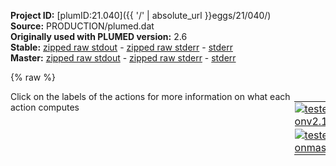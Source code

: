 **Project ID:** [plumID:21.040]({{ '/' | absolute_url }}eggs/21/040/)  
**Source:** PRODUCTION/plumed.dat  
**Originally used with PLUMED version:** 2.6  
**Stable:** [zipped raw stdout](plumed.dat.plumed.stdout.txt.zip) - [zipped raw stderr](plumed.dat.plumed.stderr.txt.zip) - [stderr](plumed.dat.plumed.stderr)  
**Master:** [zipped raw stdout](plumed.dat.plumed_master.stdout.txt.zip) - [zipped raw stderr](plumed.dat.plumed_master.stderr.txt.zip) - [stderr](plumed.dat.plumed_master.stderr)  

{% raw %}
<div style="width: 100%; float:left">
<div style="width: 90%; float:left" id="value_details_data/PRODUCTION/plumed.dat"> Click on the labels of the actions for more information on what each action computes </div>
<div style="width: 10%; float:left"><table><tr><td style="padding:1px"><a href="plumed.dat.plumed.stderr"><img src="https://img.shields.io/badge/v2.10-failed-red.svg" alt="tested onv2.10" /></a></td></tr><tr><td style="padding:1px"><a href="plumed.dat.plumed_master.stderr"><img src="https://img.shields.io/badge/master-failed-red.svg" alt="tested onmaster" /></a></td></tr></table></div></div>
<pre style="width=97%;">
<span class="plumedtooltip" style="color:green">RESTART<span class="right">Activate restart. <a href="https://www.plumed.org/doc-master/user-doc/html/_r_e_s_t_a_r_t.html" style="color:green">More details</a><i></i></span></span>
<br/><span style="display:none;" id="data/PRODUCTION/plumed.dat">The RESTART action with label <b></b> calculates something</span><span class="plumedtooltip" style="color:green">MOLINFO<span class="right">This command is used to provide information on the molecules that are present in your system. <a href="https://www.plumed.org/doc-master/user-doc/html/_m_o_l_i_n_f_o.html" style="color:green">More details</a><i></i></span></span> <span class="plumedtooltip">STRUCTURE<span class="right">a file in pdb format containing a reference structure<i></i></span></span>=structure.pdb
<span style="color:blue" class="comment"># define all heavy atoms using GROMACS index file</span>
<span style="color:blue" class="comment"># which can be created with gmx_mpi make_ndx</span>
<b name="data/PRODUCTION/plumed.datprotein-h" onclick='showPath("data/PRODUCTION/plumed.dat","data/PRODUCTION/plumed.datprotein-h","data/PRODUCTION/plumed.datprotein-h","brown")'>protein-h</b>: <span class="plumedtooltip" style="color:green">GROUP<span class="right">Define a group of atoms so that a particular list of atoms can be referenced with a single label in definitions of CVs or virtual atoms. <a href="https://www.plumed.org/doc-master/user-doc/html/_g_r_o_u_p.html" style="color:green">More details</a><i></i></span></span> <span class="plumedtooltip">NDX_FILE<span class="right">the name of index file (gromacs syntax)<i></i></span></span>=index.ndx <span class="plumedtooltip">NDX_GROUP<span class="right">the name of the group to be imported (gromacs syntax) - first group found is used by default<i></i></span></span>=Protein-H
<span style="display:none;" id="data/PRODUCTION/plumed.datprotein-h">The GROUP action with label <b>protein-h</b> calculates something</span><b name="data/PRODUCTION/plumed.datprotein" onclick='showPath("data/PRODUCTION/plumed.dat","data/PRODUCTION/plumed.datprotein","data/PRODUCTION/plumed.datprotein","brown")'>protein</b>: <span class="plumedtooltip" style="color:green">GROUP<span class="right">Define a group of atoms so that a particular list of atoms can be referenced with a single label in definitions of CVs or virtual atoms. <a href="https://www.plumed.org/doc-master/user-doc/html/_g_r_o_u_p.html" style="color:green">More details</a><i></i></span></span> <span class="plumedtooltip">NDX_FILE<span class="right">the name of index file (gromacs syntax)<i></i></span></span>=index.ndx <span class="plumedtooltip">NDX_GROUP<span class="right">the name of the group to be imported (gromacs syntax) - first group found is used by default<i></i></span></span>=Protein
<span style="display:none;" id="data/PRODUCTION/plumed.datprotein">The GROUP action with label <b>protein</b> calculates something</span><b name="data/PRODUCTION/plumed.datProtein-noASPGLU-noH" onclick='showPath("data/PRODUCTION/plumed.dat","data/PRODUCTION/plumed.datProtein-noASPGLU-noH","data/PRODUCTION/plumed.datProtein-noASPGLU-noH","brown")'>Protein-noASPGLU-noH</b>: <span class="plumedtooltip" style="color:green">GROUP<span class="right">Define a group of atoms so that a particular list of atoms can be referenced with a single label in definitions of CVs or virtual atoms. <a href="https://www.plumed.org/doc-master/user-doc/html/_g_r_o_u_p.html" style="color:green">More details</a><i></i></span></span> <span class="plumedtooltip">NDX_FILE<span class="right">the name of index file (gromacs syntax)<i></i></span></span>=index.ndx <span class="plumedtooltip">NDX_GROUP<span class="right">the name of the group to be imported (gromacs syntax) - first group found is used by default<i></i></span></span>=no_ASP_GLU_no_OE1_OE2_OD1_OD2_Protein-H
<span style="display:none;" id="data/PRODUCTION/plumed.datProtein-noASPGLU-noH">The GROUP action with label <b>Protein-noASPGLU-noH</b> calculates something</span><b name="data/PRODUCTION/plumed.datsystem" onclick='showPath("data/PRODUCTION/plumed.dat","data/PRODUCTION/plumed.datsystem","data/PRODUCTION/plumed.datsystem","brown")'>system</b>: <span class="plumedtooltip" style="color:green">GROUP<span class="right">Define a group of atoms so that a particular list of atoms can be referenced with a single label in definitions of CVs or virtual atoms. <a href="https://www.plumed.org/doc-master/user-doc/html/_g_r_o_u_p.html" style="color:green">More details</a><i></i></span></span> <span class="plumedtooltip">NDX_FILE<span class="right">the name of index file (gromacs syntax)<i></i></span></span>=index.ndx <span class="plumedtooltip">NDX_GROUP<span class="right">the name of the group to be imported (gromacs syntax) - first group found is used by default<i></i></span></span>=System
<span style="display:none;" id="data/PRODUCTION/plumed.datsystem">The GROUP action with label <b>system</b> calculates something</span><b name="data/PRODUCTION/plumed.datbeta1" onclick='showPath("data/PRODUCTION/plumed.dat","data/PRODUCTION/plumed.datbeta1","data/PRODUCTION/plumed.datbeta1","brown")'>beta1</b>: <span class="plumedtooltip" style="color:green">GROUP<span class="right">Define a group of atoms so that a particular list of atoms can be referenced with a single label in definitions of CVs or virtual atoms. <a href="https://www.plumed.org/doc-master/user-doc/html/_g_r_o_u_p.html" style="color:green">More details</a><i></i></span></span> <span class="plumedtooltip">NDX_FILE<span class="right">the name of index file (gromacs syntax)<i></i></span></span>=index.ndx <span class="plumedtooltip">NDX_GROUP<span class="right">the name of the group to be imported (gromacs syntax) - first group found is used by default<i></i></span></span>=beta1
<span style="display:none;" id="data/PRODUCTION/plumed.datbeta1">The GROUP action with label <b>beta1</b> calculates something</span><b name="data/PRODUCTION/plumed.datbeta2" onclick='showPath("data/PRODUCTION/plumed.dat","data/PRODUCTION/plumed.datbeta2","data/PRODUCTION/plumed.datbeta2","brown")'>beta2</b>: <span class="plumedtooltip" style="color:green">GROUP<span class="right">Define a group of atoms so that a particular list of atoms can be referenced with a single label in definitions of CVs or virtual atoms. <a href="https://www.plumed.org/doc-master/user-doc/html/_g_r_o_u_p.html" style="color:green">More details</a><i></i></span></span> <span class="plumedtooltip">NDX_FILE<span class="right">the name of index file (gromacs syntax)<i></i></span></span>=index.ndx <span class="plumedtooltip">NDX_GROUP<span class="right">the name of the group to be imported (gromacs syntax) - first group found is used by default<i></i></span></span>=beta2
<span style="display:none;" id="data/PRODUCTION/plumed.datbeta2">The GROUP action with label <b>beta2</b> calculates something</span><b name="data/PRODUCTION/plumed.datbeta3" onclick='showPath("data/PRODUCTION/plumed.dat","data/PRODUCTION/plumed.datbeta3","data/PRODUCTION/plumed.datbeta3","brown")'>beta3</b>: <span class="plumedtooltip" style="color:green">GROUP<span class="right">Define a group of atoms so that a particular list of atoms can be referenced with a single label in definitions of CVs or virtual atoms. <a href="https://www.plumed.org/doc-master/user-doc/html/_g_r_o_u_p.html" style="color:green">More details</a><i></i></span></span> <span class="plumedtooltip">NDX_FILE<span class="right">the name of index file (gromacs syntax)<i></i></span></span>=index.ndx <span class="plumedtooltip">NDX_GROUP<span class="right">the name of the group to be imported (gromacs syntax) - first group found is used by default<i></i></span></span>=beta3
<span style="display:none;" id="data/PRODUCTION/plumed.datbeta3">The GROUP action with label <b>beta3</b> calculates something</span><b name="data/PRODUCTION/plumed.datbeta4" onclick='showPath("data/PRODUCTION/plumed.dat","data/PRODUCTION/plumed.datbeta4","data/PRODUCTION/plumed.datbeta4","brown")'>beta4</b>: <span class="plumedtooltip" style="color:green">GROUP<span class="right">Define a group of atoms so that a particular list of atoms can be referenced with a single label in definitions of CVs or virtual atoms. <a href="https://www.plumed.org/doc-master/user-doc/html/_g_r_o_u_p.html" style="color:green">More details</a><i></i></span></span> <span class="plumedtooltip">NDX_FILE<span class="right">the name of index file (gromacs syntax)<i></i></span></span>=index.ndx <span class="plumedtooltip">NDX_GROUP<span class="right">the name of the group to be imported (gromacs syntax) - first group found is used by default<i></i></span></span>=beta4

<span style="display:none;" id="data/PRODUCTION/plumed.datbeta4">The GROUP action with label <b>beta4</b> calculates something</span><b name="data/PRODUCTION/plumed.dat50_48" onclick='showPath("data/PRODUCTION/plumed.dat","data/PRODUCTION/plumed.dat50_48","data/PRODUCTION/plumed.dat50_48","brown")'>50_48</b>: <span class="plumedtooltip" style="color:green">GROUP<span class="right">Define a group of atoms so that a particular list of atoms can be referenced with a single label in definitions of CVs or virtual atoms. <a href="https://www.plumed.org/doc-master/user-doc/html/_g_r_o_u_p.html" style="color:green">More details</a><i></i></span></span> <span class="plumedtooltip">NDX_FILE<span class="right">the name of index file (gromacs syntax)<i></i></span></span>=index.ndx <span class="plumedtooltip">NDX_GROUP<span class="right">the name of the group to be imported (gromacs syntax) - first group found is used by default<i></i></span></span>=50_48
<span style="display:none;" id="data/PRODUCTION/plumed.dat50_48">The GROUP action with label <b>50_48</b> calculates something</span><b name="data/PRODUCTION/plumed.dat78_80" onclick='showPath("data/PRODUCTION/plumed.dat","data/PRODUCTION/plumed.dat78_80","data/PRODUCTION/plumed.dat78_80","brown")'>78_80</b>: <span class="plumedtooltip" style="color:green">GROUP<span class="right">Define a group of atoms so that a particular list of atoms can be referenced with a single label in definitions of CVs or virtual atoms. <a href="https://www.plumed.org/doc-master/user-doc/html/_g_r_o_u_p.html" style="color:green">More details</a><i></i></span></span> <span class="plumedtooltip">NDX_FILE<span class="right">the name of index file (gromacs syntax)<i></i></span></span>=index.ndx <span class="plumedtooltip">NDX_GROUP<span class="right">the name of the group to be imported (gromacs syntax) - first group found is used by default<i></i></span></span>=78_80
<span style="display:none;" id="data/PRODUCTION/plumed.dat78_80">The GROUP action with label <b>78_80</b> calculates something</span><b name="data/PRODUCTION/plumed.dat109_111" onclick='showPath("data/PRODUCTION/plumed.dat","data/PRODUCTION/plumed.dat109_111","data/PRODUCTION/plumed.dat109_111","brown")'>109_111</b>: <span class="plumedtooltip" style="color:green">GROUP<span class="right">Define a group of atoms so that a particular list of atoms can be referenced with a single label in definitions of CVs or virtual atoms. <a href="https://www.plumed.org/doc-master/user-doc/html/_g_r_o_u_p.html" style="color:green">More details</a><i></i></span></span> <span class="plumedtooltip">NDX_FILE<span class="right">the name of index file (gromacs syntax)<i></i></span></span>=index.ndx <span class="plumedtooltip">NDX_GROUP<span class="right">the name of the group to be imported (gromacs syntax) - first group found is used by default<i></i></span></span>=109_111
<span style="display:none;" id="data/PRODUCTION/plumed.dat109_111">The GROUP action with label <b>109_111</b> calculates something</span><b name="data/PRODUCTION/plumed.dat140_142" onclick='showPath("data/PRODUCTION/plumed.dat","data/PRODUCTION/plumed.dat140_142","data/PRODUCTION/plumed.dat140_142","brown")'>140_142</b>: <span class="plumedtooltip" style="color:green">GROUP<span class="right">Define a group of atoms so that a particular list of atoms can be referenced with a single label in definitions of CVs or virtual atoms. <a href="https://www.plumed.org/doc-master/user-doc/html/_g_r_o_u_p.html" style="color:green">More details</a><i></i></span></span> <span class="plumedtooltip">NDX_FILE<span class="right">the name of index file (gromacs syntax)<i></i></span></span>=index.ndx <span class="plumedtooltip">NDX_GROUP<span class="right">the name of the group to be imported (gromacs syntax) - first group found is used by default<i></i></span></span>=140_142

<span style="display:none;" id="data/PRODUCTION/plumed.dat140_142">The GROUP action with label <b>140_142</b> calculates something</span><b name="data/PRODUCTION/plumed.datbeta1_com" onclick='showPath("data/PRODUCTION/plumed.dat","data/PRODUCTION/plumed.datbeta1_com","data/PRODUCTION/plumed.datbeta1_com","brown")'>beta1_com</b>: <span class="plumedtooltip" style="color:green">COM<span class="right">Calculate the center of mass for a group of atoms. <a href="https://www.plumed.org/doc-master/user-doc/html/_c_o_m.html" style="color:green">More details</a><i></i></span></span> <span class="plumedtooltip">ATOMS<span class="right">the list of atoms which are involved the virtual atom's definition<i></i></span></span>=<b name="data/PRODUCTION/plumed.datbeta1">beta1</b>
<span style="display:none;" id="data/PRODUCTION/plumed.datbeta1_com">The COM action with label <b>beta1_com</b> calculates something</span><b name="data/PRODUCTION/plumed.datbeta2_com" onclick='showPath("data/PRODUCTION/plumed.dat","data/PRODUCTION/plumed.datbeta2_com","data/PRODUCTION/plumed.datbeta2_com","brown")'>beta2_com</b>: <span class="plumedtooltip" style="color:green">COM<span class="right">Calculate the center of mass for a group of atoms. <a href="https://www.plumed.org/doc-master/user-doc/html/_c_o_m.html" style="color:green">More details</a><i></i></span></span> <span class="plumedtooltip">ATOMS<span class="right">the list of atoms which are involved the virtual atom's definition<i></i></span></span>=<b name="data/PRODUCTION/plumed.datbeta2">beta2</b>
<span style="display:none;" id="data/PRODUCTION/plumed.datbeta2_com">The COM action with label <b>beta2_com</b> calculates something</span><b name="data/PRODUCTION/plumed.datbeta3_com" onclick='showPath("data/PRODUCTION/plumed.dat","data/PRODUCTION/plumed.datbeta3_com","data/PRODUCTION/plumed.datbeta3_com","brown")'>beta3_com</b>: <span class="plumedtooltip" style="color:green">COM<span class="right">Calculate the center of mass for a group of atoms. <a href="https://www.plumed.org/doc-master/user-doc/html/_c_o_m.html" style="color:green">More details</a><i></i></span></span> <span class="plumedtooltip">ATOMS<span class="right">the list of atoms which are involved the virtual atom's definition<i></i></span></span>=<b name="data/PRODUCTION/plumed.datbeta3">beta3</b>
<span style="display:none;" id="data/PRODUCTION/plumed.datbeta3_com">The COM action with label <b>beta3_com</b> calculates something</span><b name="data/PRODUCTION/plumed.datbeta4_com" onclick='showPath("data/PRODUCTION/plumed.dat","data/PRODUCTION/plumed.datbeta4_com","data/PRODUCTION/plumed.datbeta4_com","brown")'>beta4_com</b>: <span class="plumedtooltip" style="color:green">COM<span class="right">Calculate the center of mass for a group of atoms. <a href="https://www.plumed.org/doc-master/user-doc/html/_c_o_m.html" style="color:green">More details</a><i></i></span></span> <span class="plumedtooltip">ATOMS<span class="right">the list of atoms which are involved the virtual atom's definition<i></i></span></span>=<b name="data/PRODUCTION/plumed.datbeta4">beta4</b>

<span style="display:none;" id="data/PRODUCTION/plumed.datbeta4_com">The COM action with label <b>beta4_com</b> calculates something</span><b name="data/PRODUCTION/plumed.dat50_48_com" onclick='showPath("data/PRODUCTION/plumed.dat","data/PRODUCTION/plumed.dat50_48_com","data/PRODUCTION/plumed.dat50_48_com","brown")'>50_48_com</b>: <span class="plumedtooltip" style="color:green">COM<span class="right">Calculate the center of mass for a group of atoms. <a href="https://www.plumed.org/doc-master/user-doc/html/_c_o_m.html" style="color:green">More details</a><i></i></span></span> <span class="plumedtooltip">ATOMS<span class="right">the list of atoms which are involved the virtual atom's definition<i></i></span></span>=<b name="data/PRODUCTION/plumed.dat50_48">50_48</b>
<span style="display:none;" id="data/PRODUCTION/plumed.dat50_48_com">The COM action with label <b>50_48_com</b> calculates something</span><b name="data/PRODUCTION/plumed.dat78_80_com" onclick='showPath("data/PRODUCTION/plumed.dat","data/PRODUCTION/plumed.dat78_80_com","data/PRODUCTION/plumed.dat78_80_com","brown")'>78_80_com</b>: <span class="plumedtooltip" style="color:green">COM<span class="right">Calculate the center of mass for a group of atoms. <a href="https://www.plumed.org/doc-master/user-doc/html/_c_o_m.html" style="color:green">More details</a><i></i></span></span> <span class="plumedtooltip">ATOMS<span class="right">the list of atoms which are involved the virtual atom's definition<i></i></span></span>=<b name="data/PRODUCTION/plumed.dat78_80">78_80</b>
<span style="display:none;" id="data/PRODUCTION/plumed.dat78_80_com">The COM action with label <b>78_80_com</b> calculates something</span><b name="data/PRODUCTION/plumed.dat109_111_com" onclick='showPath("data/PRODUCTION/plumed.dat","data/PRODUCTION/plumed.dat109_111_com","data/PRODUCTION/plumed.dat109_111_com","brown")'>109_111_com</b>: <span class="plumedtooltip" style="color:green">COM<span class="right">Calculate the center of mass for a group of atoms. <a href="https://www.plumed.org/doc-master/user-doc/html/_c_o_m.html" style="color:green">More details</a><i></i></span></span> <span class="plumedtooltip">ATOMS<span class="right">the list of atoms which are involved the virtual atom's definition<i></i></span></span>=<b name="data/PRODUCTION/plumed.dat109_111">109_111</b>
<span style="display:none;" id="data/PRODUCTION/plumed.dat109_111_com">The COM action with label <b>109_111_com</b> calculates something</span><b name="data/PRODUCTION/plumed.dat140_142_com" onclick='showPath("data/PRODUCTION/plumed.dat","data/PRODUCTION/plumed.dat140_142_com","data/PRODUCTION/plumed.dat140_142_com","brown")'>140_142_com</b>: <span class="plumedtooltip" style="color:green">COM<span class="right">Calculate the center of mass for a group of atoms. <a href="https://www.plumed.org/doc-master/user-doc/html/_c_o_m.html" style="color:green">More details</a><i></i></span></span> <span class="plumedtooltip">ATOMS<span class="right">the list of atoms which are involved the virtual atom's definition<i></i></span></span>=<b name="data/PRODUCTION/plumed.dat140_142">140_142</b>

<span style="display:none;" id="data/PRODUCTION/plumed.dat140_142_com">The COM action with label <b>140_142_com</b> calculates something</span><b name="data/PRODUCTION/plumed.datdistance1" onclick='showPath("data/PRODUCTION/plumed.dat","data/PRODUCTION/plumed.datdistance1","data/PRODUCTION/plumed.datdistance1","brown")'>distance1</b>: <span class="plumedtooltip" style="color:green">DISTANCE<span class="right">Calculate the distance between a pair of atoms. <a href="https://www.plumed.org/doc-master/user-doc/html/_d_i_s_t_a_n_c_e.html" style="color:green">More details</a><i></i></span></span> <span class="plumedtooltip">ATOMS<span class="right">the pair of atom that we are calculating the distance between<i></i></span></span>=<b name="data/PRODUCTION/plumed.datbeta1_com">beta1_com</b>,<b name="data/PRODUCTION/plumed.dat50_48_com">50_48_com</b>
<span style="display:none;" id="data/PRODUCTION/plumed.datdistance1">The DISTANCE action with label <b>distance1</b> calculates the following quantities:<table  align="center" frame="void" width="95%" cellpadding="5%"><tr><td width="5%"><b> Quantity </b>  </td><td><b> Description </b> </td></tr><tr><td width="5%">distance1.value</td><td>the DISTANCE between this pair of atoms</td></tr></table></span><b name="data/PRODUCTION/plumed.datdistance2" onclick='showPath("data/PRODUCTION/plumed.dat","data/PRODUCTION/plumed.datdistance2","data/PRODUCTION/plumed.datdistance2","brown")'>distance2</b>: <span class="plumedtooltip" style="color:green">DISTANCE<span class="right">Calculate the distance between a pair of atoms. <a href="https://www.plumed.org/doc-master/user-doc/html/_d_i_s_t_a_n_c_e.html" style="color:green">More details</a><i></i></span></span> <span class="plumedtooltip">ATOMS<span class="right">the pair of atom that we are calculating the distance between<i></i></span></span>=<b name="data/PRODUCTION/plumed.datbeta2_com">beta2_com</b>,<b name="data/PRODUCTION/plumed.dat78_80_com">78_80_com</b>
<span style="display:none;" id="data/PRODUCTION/plumed.datdistance2">The DISTANCE action with label <b>distance2</b> calculates the following quantities:<table  align="center" frame="void" width="95%" cellpadding="5%"><tr><td width="5%"><b> Quantity </b>  </td><td><b> Description </b> </td></tr><tr><td width="5%">distance2.value</td><td>the DISTANCE between this pair of atoms</td></tr></table></span><b name="data/PRODUCTION/plumed.datdistance3" onclick='showPath("data/PRODUCTION/plumed.dat","data/PRODUCTION/plumed.datdistance3","data/PRODUCTION/plumed.datdistance3","brown")'>distance3</b>: <span class="plumedtooltip" style="color:green">DISTANCE<span class="right">Calculate the distance between a pair of atoms. <a href="https://www.plumed.org/doc-master/user-doc/html/_d_i_s_t_a_n_c_e.html" style="color:green">More details</a><i></i></span></span> <span class="plumedtooltip">ATOMS<span class="right">the pair of atom that we are calculating the distance between<i></i></span></span>=<b name="data/PRODUCTION/plumed.datbeta3_com">beta3_com</b>,<b name="data/PRODUCTION/plumed.dat109_111_com">109_111_com</b>
<span style="display:none;" id="data/PRODUCTION/plumed.datdistance3">The DISTANCE action with label <b>distance3</b> calculates the following quantities:<table  align="center" frame="void" width="95%" cellpadding="5%"><tr><td width="5%"><b> Quantity </b>  </td><td><b> Description </b> </td></tr><tr><td width="5%">distance3.value</td><td>the DISTANCE between this pair of atoms</td></tr></table></span><b name="data/PRODUCTION/plumed.datdistance4" onclick='showPath("data/PRODUCTION/plumed.dat","data/PRODUCTION/plumed.datdistance4","data/PRODUCTION/plumed.datdistance4","brown")'>distance4</b>: <span class="plumedtooltip" style="color:green">DISTANCE<span class="right">Calculate the distance between a pair of atoms. <a href="https://www.plumed.org/doc-master/user-doc/html/_d_i_s_t_a_n_c_e.html" style="color:green">More details</a><i></i></span></span> <span class="plumedtooltip">ATOMS<span class="right">the pair of atom that we are calculating the distance between<i></i></span></span>=<b name="data/PRODUCTION/plumed.datbeta4_com">beta4_com</b>,<b name="data/PRODUCTION/plumed.dat140_142_com">140_142_com</b>

<span style="color:blue" class="comment">#plus 1.3 </span>
<span style="display:none;" id="data/PRODUCTION/plumed.datdistance4">The DISTANCE action with label <b>distance4</b> calculates the following quantities:<table  align="center" frame="void" width="95%" cellpadding="5%"><tr><td width="5%"><b> Quantity </b>  </td><td><b> Description </b> </td></tr><tr><td width="5%">distance4.value</td><td>the DISTANCE between this pair of atoms</td></tr></table></span><span class="plumedtooltip" style="color:green">UPPER_WALLS<span class="right">Defines a wall for the value of one or more collective variables, <a href="https://www.plumed.org/doc-master/user-doc/html/_u_p_p_e_r__w_a_l_l_s.html" style="color:green">More details</a><i></i></span></span> <span class="plumedtooltip">ARG<span class="right">the arguments on which the bias is acting<i></i></span></span>=<b name="data/PRODUCTION/plumed.datdistance1">distance1</b> <span class="plumedtooltip">AT<span class="right">the positions of the wall<i></i></span></span>=4.2 <span class="plumedtooltip">KAPPA<span class="right">the force constant for the wall<i></i></span></span>=100 <span class="plumedtooltip">EXP<span class="right"> the powers for the walls<i></i></span></span>=2 <span class="plumedtooltip">OFFSET<span class="right"> the offset for the start of the wall<i></i></span></span>=0 <span class="plumedtooltip">LABEL<span class="right">a label for the action so that its output can be referenced in the input to other actions<i></i></span></span>=<b name="data/PRODUCTION/plumed.datuwall1" onclick='showPath("data/PRODUCTION/plumed.dat","data/PRODUCTION/plumed.datuwall1","data/PRODUCTION/plumed.datuwall1","brown")'>uwall1</b>
<span style="display:none;" id="data/PRODUCTION/plumed.datuwall1">The UPPER_WALLS action with label <b>uwall1</b> calculates the following quantities:<table  align="center" frame="void" width="95%" cellpadding="5%"><tr><td width="5%"><b> Quantity </b>  </td><td><b> Description </b> </td></tr><tr><td width="5%">uwall1.bias</td><td>the instantaneous value of the bias potential</td></tr><tr><td width="5%">uwall1.force2</td><td>the instantaneous value of the squared force due to this bias potential</td></tr></table></span><span class="plumedtooltip" style="color:green">UPPER_WALLS<span class="right">Defines a wall for the value of one or more collective variables, <a href="https://www.plumed.org/doc-master/user-doc/html/_u_p_p_e_r__w_a_l_l_s.html" style="color:green">More details</a><i></i></span></span> <span class="plumedtooltip">ARG<span class="right">the arguments on which the bias is acting<i></i></span></span>=<b name="data/PRODUCTION/plumed.datdistance2">distance2</b> <span class="plumedtooltip">AT<span class="right">the positions of the wall<i></i></span></span>=4.2 <span class="plumedtooltip">KAPPA<span class="right">the force constant for the wall<i></i></span></span>=100 <span class="plumedtooltip">EXP<span class="right"> the powers for the walls<i></i></span></span>=2 <span class="plumedtooltip">OFFSET<span class="right"> the offset for the start of the wall<i></i></span></span>=0 <span class="plumedtooltip">LABEL<span class="right">a label for the action so that its output can be referenced in the input to other actions<i></i></span></span>=<b name="data/PRODUCTION/plumed.datuwall2" onclick='showPath("data/PRODUCTION/plumed.dat","data/PRODUCTION/plumed.datuwall2","data/PRODUCTION/plumed.datuwall2","brown")'>uwall2</b>
<span style="display:none;" id="data/PRODUCTION/plumed.datuwall2">The UPPER_WALLS action with label <b>uwall2</b> calculates the following quantities:<table  align="center" frame="void" width="95%" cellpadding="5%"><tr><td width="5%"><b> Quantity </b>  </td><td><b> Description </b> </td></tr><tr><td width="5%">uwall2.bias</td><td>the instantaneous value of the bias potential</td></tr><tr><td width="5%">uwall2.force2</td><td>the instantaneous value of the squared force due to this bias potential</td></tr></table></span><span class="plumedtooltip" style="color:green">UPPER_WALLS<span class="right">Defines a wall for the value of one or more collective variables, <a href="https://www.plumed.org/doc-master/user-doc/html/_u_p_p_e_r__w_a_l_l_s.html" style="color:green">More details</a><i></i></span></span> <span class="plumedtooltip">ARG<span class="right">the arguments on which the bias is acting<i></i></span></span>=<b name="data/PRODUCTION/plumed.datdistance3">distance3</b> <span class="plumedtooltip">AT<span class="right">the positions of the wall<i></i></span></span>=4.2 <span class="plumedtooltip">KAPPA<span class="right">the force constant for the wall<i></i></span></span>=100 <span class="plumedtooltip">EXP<span class="right"> the powers for the walls<i></i></span></span>=2 <span class="plumedtooltip">OFFSET<span class="right"> the offset for the start of the wall<i></i></span></span>=0 <span class="plumedtooltip">LABEL<span class="right">a label for the action so that its output can be referenced in the input to other actions<i></i></span></span>=<b name="data/PRODUCTION/plumed.datuwall3" onclick='showPath("data/PRODUCTION/plumed.dat","data/PRODUCTION/plumed.datuwall3","data/PRODUCTION/plumed.datuwall3","brown")'>uwall3</b>
<span style="display:none;" id="data/PRODUCTION/plumed.datuwall3">The UPPER_WALLS action with label <b>uwall3</b> calculates the following quantities:<table  align="center" frame="void" width="95%" cellpadding="5%"><tr><td width="5%"><b> Quantity </b>  </td><td><b> Description </b> </td></tr><tr><td width="5%">uwall3.bias</td><td>the instantaneous value of the bias potential</td></tr><tr><td width="5%">uwall3.force2</td><td>the instantaneous value of the squared force due to this bias potential</td></tr></table></span><span class="plumedtooltip" style="color:green">UPPER_WALLS<span class="right">Defines a wall for the value of one or more collective variables, <a href="https://www.plumed.org/doc-master/user-doc/html/_u_p_p_e_r__w_a_l_l_s.html" style="color:green">More details</a><i></i></span></span> <span class="plumedtooltip">ARG<span class="right">the arguments on which the bias is acting<i></i></span></span>=<b name="data/PRODUCTION/plumed.datdistance4">distance4</b> <span class="plumedtooltip">AT<span class="right">the positions of the wall<i></i></span></span>=4.2 <span class="plumedtooltip">KAPPA<span class="right">the force constant for the wall<i></i></span></span>=100 <span class="plumedtooltip">EXP<span class="right"> the powers for the walls<i></i></span></span>=2 <span class="plumedtooltip">OFFSET<span class="right"> the offset for the start of the wall<i></i></span></span>=0 <span class="plumedtooltip">LABEL<span class="right">a label for the action so that its output can be referenced in the input to other actions<i></i></span></span>=<b name="data/PRODUCTION/plumed.datuwall4" onclick='showPath("data/PRODUCTION/plumed.dat","data/PRODUCTION/plumed.datuwall4","data/PRODUCTION/plumed.datuwall4","brown")'>uwall4</b>
<br/><span style="color:blue" class="comment"># make protein whole: add reference position of first heavy atom (in nm)</span>
<span style="display:none;" id="data/PRODUCTION/plumed.datuwall4">The UPPER_WALLS action with label <b>uwall4</b> calculates the following quantities:<table  align="center" frame="void" width="95%" cellpadding="5%"><tr><td width="5%"><b> Quantity </b>  </td><td><b> Description </b> </td></tr><tr><td width="5%">uwall4.bias</td><td>the instantaneous value of the bias potential</td></tr><tr><td width="5%">uwall4.force2</td><td>the instantaneous value of the squared force due to this bias potential</td></tr></table></span><span class="plumedtooltip" style="color:green">WHOLEMOLECULES<span class="right">This action is used to rebuild molecules that can become split by the periodic boundary conditions. <a href="https://www.plumed.org/doc-master/user-doc/html/_w_h_o_l_e_m_o_l_e_c_u_l_e_s.html" style="color:green">More details</a><i></i></span></span> <span class="plumedtooltip">ENTITY0<span class="right">the atoms that make up a molecule that you wish to align<i></i></span></span>=1-6840 <span class="plumedtooltip">ENTITY1<span class="right">the atoms that make up a molecule that you wish to align<i></i></span></span>=6841-6880 <span class="plumedtooltip">ENTITY2<span class="right">the atoms that make up a molecule that you wish to align<i></i></span></span>=6881-13814 <span class="plumedtooltip">ENTITY3<span class="right">the atoms that make up a molecule that you wish to align<i></i></span></span>=13815-13859 <span class="plumedtooltip">ENTITY4<span class="right">the atoms that make up a molecule that you wish to align<i></i></span></span>=13860-20699 <span class="plumedtooltip">ENTITY5<span class="right">the atoms that make up a molecule that you wish to align<i></i></span></span>=20700-20739 <span class="plumedtooltip">ENTITY6<span class="right">the atoms that make up a molecule that you wish to align<i></i></span></span>=20740-27673 <span class="plumedtooltip">ENTITY7<span class="right">the atoms that make up a molecule that you wish to align<i></i></span></span>=27674-27718 <span class="plumedtooltip">ENTITY8<span class="right">the atoms that make up a molecule that you wish to align<i></i></span></span>=27719-34558 <span class="plumedtooltip">ENTITY9<span class="right">the atoms that make up a molecule that you wish to align<i></i></span></span>=34559-34598 <span class="plumedtooltip">ENTITY10<span class="right">the atoms that make up a molecule that you wish to align<i></i></span></span>=34599-41532 <span class="plumedtooltip">ENTITY11<span class="right">the atoms that make up a molecule that you wish to align<i></i></span></span>=41533-41577 <span class="plumedtooltip">ENTITY12<span class="right">the atoms that make up a molecule that you wish to align<i></i></span></span>=41578-48417 <span class="plumedtooltip">ENTITY13<span class="right">the atoms that make up a molecule that you wish to align<i></i></span></span>=48418-48457 <span class="plumedtooltip">ENTITY14<span class="right">the atoms that make up a molecule that you wish to align<i></i></span></span>=48458-55391 <span class="plumedtooltip">ENTITY15<span class="right">the atoms that make up a molecule that you wish to align<i></i></span></span>=55392-55436 <span class="plumedtooltip">ENTITY16<span class="right">the atoms that make up a molecule that you wish to align<i></i></span></span>=55437-62276 <span class="plumedtooltip">ENTITY17<span class="right">the atoms that make up a molecule that you wish to align<i></i></span></span>=62277-62316 <span class="plumedtooltip">ENTITY18<span class="right">the atoms that make up a molecule that you wish to align<i></i></span></span>=62317-69250 <span class="plumedtooltip">ENTITY19<span class="right">the atoms that make up a molecule that you wish to align<i></i></span></span>=69251-69295 <span class="plumedtooltip">ENTITY20<span class="right">the atoms that make up a molecule that you wish to align<i></i></span></span>=69296-76135 <span class="plumedtooltip">ENTITY21<span class="right">the atoms that make up a molecule that you wish to align<i></i></span></span>=76136-76175 <span class="plumedtooltip">ENTITY22<span class="right">the atoms that make up a molecule that you wish to align<i></i></span></span>=76176-83109 <span class="plumedtooltip">ENTITY23<span class="right">the atoms that make up a molecule that you wish to align<i></i></span></span>=83110-83154 <span class="plumedtooltip">ENTITY24<span class="right">the atoms that make up a molecule that you wish to align<i></i></span></span>=83155-89994 <span class="plumedtooltip">ENTITY25<span class="right">the atoms that make up a molecule that you wish to align<i></i></span></span>=89995-90034 <span class="plumedtooltip">ENTITY26<span class="right">the atoms that make up a molecule that you wish to align<i></i></span></span>=90035-96968 <span class="plumedtooltip">ENTITY27<span class="right">the atoms that make up a molecule that you wish to align<i></i></span></span>=96969-97013 <span class="plumedtooltip">ENTITY28<span class="right">the atoms that make up a molecule that you wish to align<i></i></span></span>=97014-99997 <span class="plumedtooltip">ADDREFERENCE<span class="right"> Define the reference position of the first atom of each entity using a PDB file<i></i></span></span> REF0=34.307,44.84,8.469 REF1=35.495,45.583,5.476 REF2=34.303,44.744,12.551 REF3=35.512,45.661,9.382 REF4=34.387,44.82,16.569 REF5=35.575,45.562,13.575 REF6=34.384,44.724,20.65 REF7=35.593,45.641,17.481 REF8=34.468,44.799,24.668 REF9=35.656,45.542,21.675 REF10=34.464,44.703,28.75 REF11=35.673,45.621,25.581 REF12=34.549,44.779,32.768 REF13=35.737,45.521,29.774 REF14=34.545,44.683,36.849 REF15=35.754,45.6,33.68 REF16=34.63,44.758,40.868 REF17=35.818,45.501,37.874 REF18=34.626,44.663,44.949 REF19=35.835,45.58,41.78 REF20=34.71,44.738,48.967 REF21=35.898,45.48,45.973 REF22=34.707,44.642,53.049 REF23=35.915,45.559,49.88 REF24=34.791,44.717,57.067 REF25=35.979,45.46,54.073 REF26=34.787,44.622,61.148 REF27=35.996,45.539,57.979 REF28=37.207,50.967,0.94


<span style="color:blue" class="comment"># create EMMI score</span>
<span class="plumedtooltip" style="color:green">EMMI<span class="right">Calculate the fit of a structure or ensemble of structures with a cryo-EM density map. <a href="https://www.plumed.org/doc-master/user-doc/html/_e_m_m_i.html" style="color:green">More details</a><i></i></span></span> ...
<span class="plumedtooltip">LABEL<span class="right">a label for the action so that its output can be referenced in the input to other actions<i></i></span></span>=<b name="data/PRODUCTION/plumed.datgmm" onclick='showPath("data/PRODUCTION/plumed.dat","data/PRODUCTION/plumed.datgmm","data/PRODUCTION/plumed.datgmm","brown")'>gmm</b> <span class="plumedtooltip">NOPBC<span class="right"> ignore the periodic boundary conditions when calculating distances<i></i></span></span> <span class="plumedtooltip">TEMP<span class="right">temperature<i></i></span></span>=310.0 <span class="plumedtooltip">NL_STRIDE<span class="right">The frequency with which we are updating the neighbor list<i></i></span></span>=100 <span class="plumedtooltip">NL_CUTOFF<span class="right">The cutoff in overlap for the neighbor list<i></i></span></span>=0.01
<span class="plumedtooltip">ATOMS<span class="right">atoms for which we calculate the density map, typically all heavy atoms<i></i></span></span>=<b name="data/PRODUCTION/plumed.datProtein-noASPGLU-noH">Protein-noASPGLU-noH</b> <span class="plumedtooltip">GMM_FILE<span class="right">file with the parameters of the GMM components<i></i></span></span>=MT_TAU.dat
<span style="color:blue" class="comment">#ATOMS selects what is refined</span>
<span style="color:blue" class="comment"># no-negative-no-h or no-h are reasonable</span>
<span style="color:blue" class="comment"># resolution is not used - no Bfactor fitting</span>
<span style="color:blue" class="comment"># SIGMA_MIN can go down to 0.02, must be &gt; NL_CUTOFF,</span>
<span style="color:blue" class="comment"># if crashes, raise back to 0.05,</span>
<span style="color:blue" class="comment"># the larger the number the softer the contribution of the EM data</span>
<span class="plumedtooltip">SIGMA_MIN<span class="right">minimum uncertainty<i></i></span></span>=0.03 <span class="plumedtooltip">RESOLUTION<span class="right">Cryo-EM map resolution<i></i></span></span>=0.1 <span class="plumedtooltip">NOISETYPE<span class="right">functional form of the noise (GAUSS, OUTLIERS, MARGINAL)<i></i></span></span>=MARGINAL
<span style="color:blue" class="comment">#WRITE_OV=OV_FILE.dat </span>
<span style="color:blue" class="comment">#WRITE_OV_STRIDE=500</span>
...
<span style="color:blue" class="comment"># translate into bias</span>
<span style="display:none;" id="data/PRODUCTION/plumed.datgmm">The EMMI action with label <b>gmm</b> calculates the following quantities:<table  align="center" frame="void" width="95%" cellpadding="5%"><tr><td width="5%"><b> Quantity </b>  </td><td><b> Description </b> </td></tr><tr><td width="5%">gmm.scoreb</td><td>Bayesian score</td></tr><tr><td width="5%">gmm.acc</td><td>MC acceptance for uncertainty</td></tr><tr><td width="5%">gmm.sigma</td><td>uncertainty in the forward models and experiment</td></tr><tr><td width="5%">gmm.neff</td><td>effective number of replicas</td></tr></table></span><b name="data/PRODUCTION/plumed.datemr" onclick='showPath("data/PRODUCTION/plumed.dat","data/PRODUCTION/plumed.datemr","data/PRODUCTION/plumed.datemr","brown")'>emr</b>: <span class="plumedtooltip" style="color:green">BIASVALUE<span class="right">Takes the value of one variable and use it as a bias <a href="https://www.plumed.org/doc-master/user-doc/html/_b_i_a_s_v_a_l_u_e.html" style="color:green">More details</a><i></i></span></span> <span class="plumedtooltip">ARG<span class="right">the labels of the scalar/vector arguments whose values will be used as a bias on the system<i></i></span></span>=<b name="data/PRODUCTION/plumed.datgmm">gmm.scoreb</b> <span class="plumedtooltip">STRIDE<span class="right">the frequency with which the forces due to the bias should be calculated<i></i></span></span>=2
<span style="color:blue" class="comment">#DUMPMASSCHARGE FILE=mcfile</span>
<span style="color:blue" class="comment"># print useful info to file</span>
<span style="display:none;" id="data/PRODUCTION/plumed.datemr">The BIASVALUE action with label <b>emr</b> calculates the following quantities:<table  align="center" frame="void" width="95%" cellpadding="5%"><tr><td width="5%"><b> Quantity </b>  </td><td><b> Description </b> </td></tr><tr><td width="5%">emr.bias</td><td>the instantaneous value of the bias potential</td></tr><tr><td width="5%">emr._bias</td><td>one or multiple instances of this quantity can be referenced elsewhere in the input file</td></tr></table></span><span class="plumedtooltip" style="color:green">PRINT<span class="right">Print quantities to a file. <a href="https://www.plumed.org/doc-master/user-doc/html/_p_r_i_n_t.html" style="color:green">More details</a><i></i></span></span> <span class="plumedtooltip">ARG<span class="right">the labels of the values that you would like to print to the file<i></i></span></span>=* <span class="plumedtooltip">FILE<span class="right">the name of the file on which to output these quantities<i></i></span></span>=COLVAR <span class="plumedtooltip">STRIDE<span class="right"> the frequency with which the quantities of interest should be output<i></i></span></span>=5000
</pre>
{% endraw %}
